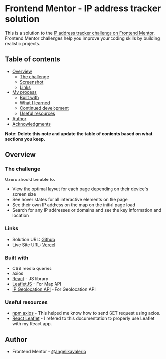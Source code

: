 # Frontend Mentor - IP address tracker solution

This is a solution to the [IP address tracker challenge on Frontend Mentor](https://www.frontendmentor.io/challenges/ip-address-tracker-I8-0yYAH0). Frontend Mentor challenges help you improve your coding skills by building realistic projects. 

## Table of contents

- [Overview](#overview)
  - [The challenge](#the-challenge)
  - [Screenshot](#screenshot)
  - [Links](#links)
- [My process](#my-process)
  - [Built with](#built-with)
  - [What I learned](#what-i-learned)
  - [Continued development](#continued-development)
  - [Useful resources](#useful-resources)
- [Author](#author)
- [Acknowledgments](#acknowledgments)

**Note: Delete this note and update the table of contents based on what sections you keep.**

## Overview

### The challenge

Users should be able to:

- View the optimal layout for each page depending on their device's screen size
- See hover states for all interactive elements on the page
- See their own IP address on the map on the initial page load
- Search for any IP addresses or domains and see the key information and location

### Links

- Solution URL: [Github](https://your-solution-url.com)
- Live Site URL: [Vercel](https://your-live-site-url.com)
### Built with

- CSS media queries
- axios
- [React](https://reactjs.org/) - JS library
- [LeafletJS](https://nextjs.org/) - For Map API
- [IP Geolocation API](https://geo.ipify.org/) - For Geolocation API

### Useful resources

- [npm axios](https://www.npmjs.com/package/axios?activeTab=readme) - This helped me know how to send GET request using axios.
- [React Leaflet](https://react-leaflet.js.org/docs/start-installation/) - I refered to this documentation to properly use Leaflet with my React app.


## Author

- Frontend Mentor - [@angelikavalerio](https://www.frontendmentor.io/profile/angelikavalerio)


